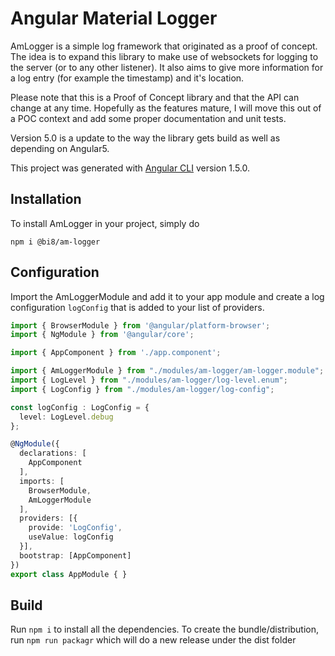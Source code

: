 # Angular Material Logger

AmLogger is a simple log framework that originated as a proof of concept. The idea is to expand this 
library to make use of websockets for logging to the server (or to any other listener).  It also aims 
to give more information for a log entry (for example the timestamp) and it's location.

Please note that this is a Proof of Concept library and that the API can change at any time.  Hopefully
as the features mature, I will move this out of a POC context and add some proper documentation and unit 
tests.  

Version 5.0 is a update to the way the library gets build as well as depending on Angular5.

This project was generated with [Angular CLI](https://github.com/angular/angular-cli) version 1.5.0.

## Installation

To install AmLogger in your project, simply do

```
npm i @bi8/am-logger
```  

## Configuration

Import the AmLoggerModule and add it to your app module and create a log configuration ```logConfig``` that is
added to your list of providers.

```typescript
import { BrowserModule } from '@angular/platform-browser';
import { NgModule } from '@angular/core';

import { AppComponent } from './app.component';

import { AmLoggerModule } from "./modules/am-logger/am-logger.module";
import { LogLevel } from "./modules/am-logger/log-level.enum";
import { LogConfig } from "./modules/am-logger/log-config";

const logConfig : LogConfig = {
  level: LogLevel.debug
};

@NgModule({
  declarations: [
    AppComponent
  ],
  imports: [
    BrowserModule,
    AmLoggerModule
  ],
  providers: [{
    provide: 'LogConfig',
    useValue: logConfig
  }],
  bootstrap: [AppComponent]
})
export class AppModule { }
``` 

## Build

Run `npm i` to install all the dependencies. To create the bundle/distribution, run `npm run packagr`
which will do a new release under the dist folder 

